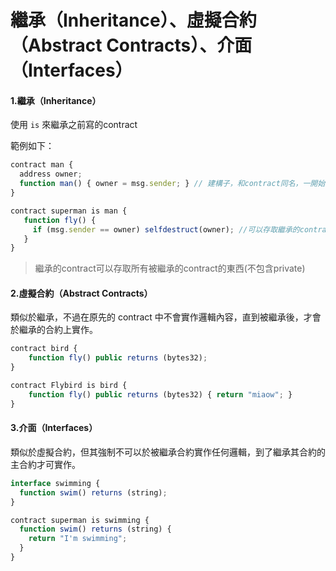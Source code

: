 # 繼承（Inheritance）、虛擬合約（Abstract Contracts）、介面（Interfaces）

#### 1.繼承（Inheritance）

使用 `is` 來繼承之前寫的contract

範例如下：

```js
contract man {
  address owner; 
  function man() { owner = msg.sender; } // 建構子，和contract同名，一開始即會執行
}

contract superman is man {
   function fly() {
     if (msg.sender == owner) selfdestruct(owner); //可以存取繼承的contract變數owner
   }
}
```

> 繼承的contract可以存取所有被繼承的contract的東西\(不包含private\)

#### 2.虛擬合約（Abstract Contracts）

類似於繼承，不過在原先的 contract 中不會實作邏輯內容，直到被繼承後，才會於繼承的合約上實作。

```js
contract bird {
    function fly() public returns (bytes32);
}

contract Flybird is bird {
    function fly() public returns (bytes32) { return "miaow"; }
}
```

#### 3.介面（Interfaces）

類似於虛擬合約，但其強制不可以於被繼承合約實作任何邏輯，到了繼承其合約的主合約才可實作。

```js
interface swimming {
  function swim() returns (string);
}

contract superman is swimming {
  function swim() returns (string) {
    return "I'm swimming";
  }
}
```



